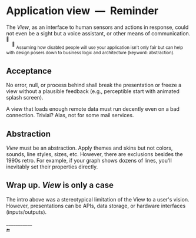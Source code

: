 # Application view &nbsp;&mdash;&nbsp; Reminder

The _View_, as an interface to human sensors and actions in response, could not even be a sight but a voice assistant, or other means of communication.<sup>🙋</sup>\
&nbsp;&nbsp;&nbsp;&nbsp;<sup>🙋</sup>&nbsp;<sub>Assuming how disabled people will use your application isn't only fair but can help with design posers down to business logic and architecture (keyword: abstraction).</sub>

## Acceptance

No error, null, or process behind shall break the presentation or freeze a view without a plausible feedback (e.g., perceptible start with animated splash screen).

A view that loads enough remote data must run decently even on a bad connection. Trivial? Alas, not for some mail services.

## Abstraction

_View_ must be an abstraction. Apply themes and skins but not colors, sounds, line styles, sizes, etc. However, there are exclusions besides the 1990s retro. For example, if your graph shows dozens of lines, you'll inevitably set their properties directly.

## Wrap up. _View_ is only a case

The intro above was a stereotypical limitation of the View to a user's vision. However, presentations can be APIs, data storage, or hardware interfaces (inputs/outputs). 

\___________\
🔚
